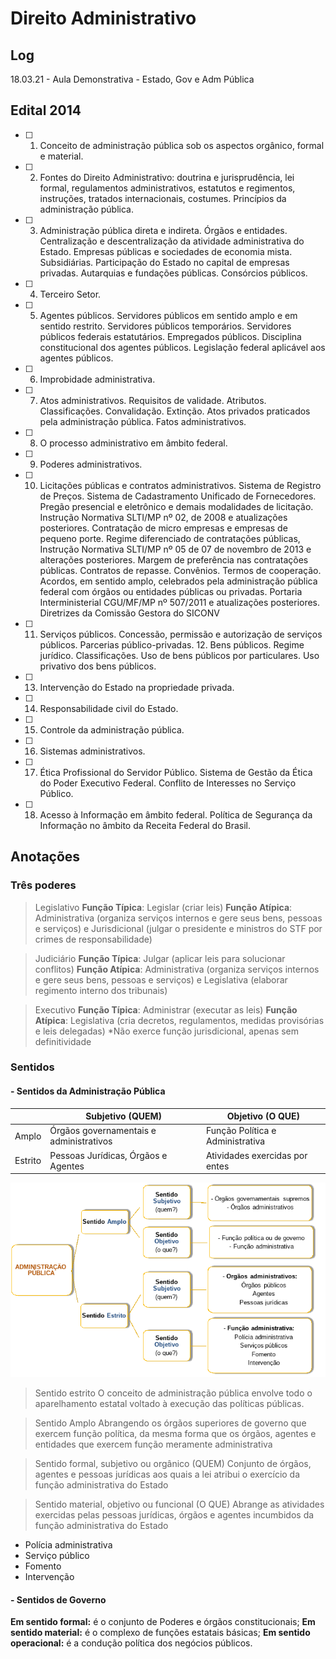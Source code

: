 # Direito Administrativo

## Log
18.03.21 - Aula Demonstrativa - Estado, Gov e Adm Pública

## Edital 2014
- [ ] 1. Conceito de administração pública sob os aspectos orgânico, formal e material.
- [ ] 2. Fontes do Direito Administrativo: doutrina e jurisprudência, lei formal, regulamentos administrativos, estatutos e regimentos, instruções, tratados internacionais, costumes. Princípios da administração pública.
- [ ] 3. Administração pública direta e indireta. Órgãos e entidades. Centralização e descentralização da atividade administrativa do Estado. Empresas públicas e sociedades de economia mista. Subsidiárias. Participação do Estado no capital de empresas privadas. Autarquias e fundações públicas. Consórcios públicos.
- [ ] 4. Terceiro Setor.
- [ ] 5. Agentes públicos. Servidores públicos em sentido amplo e em sentido restrito. Servidores públicos temporários. Servidores públicos federais estatutários. Empregados públicos. Disciplina constitucional dos agentes públicos. Legislação federal aplicável aos agentes públicos.
- [ ] 6. Improbidade administrativa.
- [ ] 7. Atos administrativos. Requisitos de validade. Atributos. Classificações. Convalidação. Extinção. Atos privados praticados pela administração pública. Fatos administrativos.
- [ ] 8. O processo administrativo em âmbito federal.
- [ ] 9. Poderes administrativos.
- [ ] 10. Licitações públicas e contratos administrativos. Sistema de Registro de Preços. Sistema de Cadastramento Unificado de Fornecedores. Pregão presencial e eletrônico e demais modalidades de licitação. Instrução Normativa SLTI/MP nº 02, de 2008 e atualizações posteriores. Contratação de micro empresas e empresas de pequeno porte. Regime diferenciado de contratações públicas, Instrução Normativa SLTI/MP nº 05 de 07 de novembro de 2013 e alterações posteriores. Margem de preferência nas contratações públicas. Contratos de repasse. Convênios. Termos de cooperação. Acordos, em sentido amplo, celebrados pela administração pública federal com órgãos ou entidades públicas ou privadas. Portaria Interministerial CGU/MF/MP nº 507/2011 e atualizações posteriores. Diretrizes da Comissão Gestora do SICONV
- [ ] 11. Serviços públicos. Concessão, permissão e autorização de serviços públicos. Parcerias público-privadas. 12. Bens públicos. Regime jurídico. Classificações. Uso de bens públicos por particulares. Uso privativo dos bens públicos. 
- [ ] 13. Intervenção do Estado na propriedade privada.
- [ ] 14. Responsabilidade civil do Estado.
- [ ] 15. Controle da administração pública.
- [ ] 16. Sistemas administrativos.
- [ ] 17. Ética Profissional do Servidor Público. Sistema de Gestão da Ética do Poder Executivo Federal. Conflito de Interesses no Serviço Público.
- [ ] 18. Acesso à Informação em âmbito federal. Política de Segurança da Informação no âmbito da Receita Federal do Brasil.


## Anotações

### Três poderes

> Legislativo
**Função Típica**: Legislar (criar leis)
**Função Atípica**: Administrativa (organiza serviços internos e gere seus bens, pessoas e serviços) e Jurisdicional (julgar o presidente e ministros do STF por crimes de responsabilidade)

> Judiciário
**Função Típica**: Julgar (aplicar leis para solucionar conflitos)
**Função Atípica**: Administrativa (organiza serviços internos e gere seus bens, pessoas e serviços) e Legislativa (elaborar regimento interno dos tribunais)

> Executivo
**Função Típica**: Administrar (executar as leis)
**Função Atípica**: Legislativa (cria decretos, regulamentos, medidas provisórias e leis delegadas)
*Não exerce função jurisdicional, apenas sem definitividade

### Sentidos

#### - Sentidos da Administração Pública

|         | Subjetivo (QUEM)                        | Objetivo (O QUE)                 |
| ------- | --------------------------------------- | -------------------------------- |
| Amplo   | Órgãos governamentais e administrativos | Função Política e Administrativa |
| Estrito | Pessoas Jurídicas, Órgãos e Agentes     | Atividades exercidas por entes   |

![SentidosDaAdmPublica](Imagens/SentidosDaAdmPublica.png)

> Sentido estrito
O conceito de administração pública envolve todo o aparelhamento estatal voltado à execução das políticas públicas.

> Sentido Amplo
Abrangendo os órgãos superiores de governo que exercem função política, da mesma forma que os órgãos, agentes e entidades que exercem função meramente administrativa

> Sentido formal, subjetivo ou orgânico (QUEM)
Conjunto de órgãos, agentes e pessoas jurídicas aos quais a lei atribui o exercício da função administrativa do Estado

> Sentido material, objetivo ou funcional (O QUE)
Abrange as atividades exercidas pelas pessoas jurídicas, órgãos e agentes incumbidos da função administrativa do Estado
- Polícia administrativa
- Serviço público
- Fomento
- Intervenção

#### - Sentidos de Governo

**Em sentido formal:** é o conjunto de Poderes e órgãos constitucionais;
**Em sentido material:** é o complexo de funções estatais básicas;
**Em sentido operacional:** é a condução política dos negócios públicos.